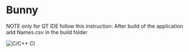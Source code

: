 # Bunny
NOTE only for QT IDE follow this instruction:
After build of the application add Names.csv in the build folder


![C/C++ CI](https://github.com/99002449/Bunny/workflows/C/C++%20CI/badge.svg)
